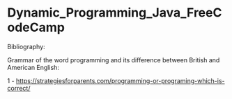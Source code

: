# Dynamic_Programming_Java_FreeCodeCamp


Bibliography:

Grammar of the word programming and its difference between British and American English:

1 - https://strategiesforparents.com/programming-or-programing-which-is-correct/


